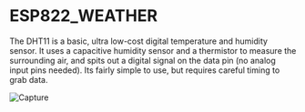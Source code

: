 # ESP822_WEATHER

The DHT11 is a basic, ultra low-cost digital temperature and humidity sensor. It uses a capacitive humidity sensor and a thermistor to measure the surrounding air, and spits out a digital signal on the data pin (no analog input pins needed). Its fairly simple to use, but requires careful timing to grab data.

![Capture](https://user-images.githubusercontent.com/44220596/105289361-1ea61400-5bde-11eb-80e5-06156fb82f79.PNG)
